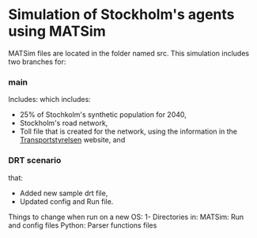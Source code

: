 # Simulation of Stockholm's agents using MATSim
MATSim files are located in the folder named src.
This simulation includes two branches for:
### main 
Includes:
which includes:
- 25% of Stochkolm's synthetic population for 2040,
- Stockholm's road network,
- Toll file that is created for the network, using the information in the [Transportstyrelsen](https://www.transportstyrelsen.se/sv/vagtrafik/Trangselskatt/Trangselskatt-i-stockholm/Betalstationernas-placering1/) website, and
### DRT scenario
that:
- Added new sample drt file,
- Updated config and Run file. 

Things to change when run on a new OS:
1- Directories in:
	MATSim: Run and config files
	Python: Parser functions files

